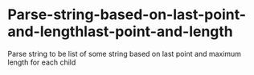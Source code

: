 # Parse-string-based-on-last-point-and-lengthlast-point-and-length
Parse string to be list of some string based on last point and maximum length for each child
